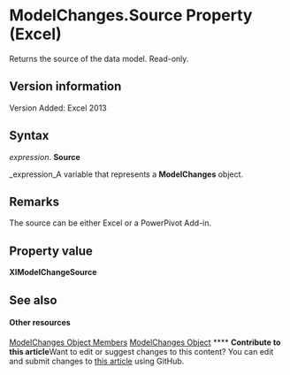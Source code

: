 
# ModelChanges.Source Property (Excel)

Returns the source of the data model. Read-only. 


## Version information

Version Added: Excel 2013 


## Syntax

 _expression_. **Source**

 _expression_A variable that represents a  **ModelChanges** object.


## Remarks

The source can be either Excel or a PowerPivot Add-in.


## Property value

 **XlModelChangeSource**


## See also


#### Other resources


 [ModelChanges Object Members](9ecee580-b4aa-9e89-1a6e-70ee31552ec7.md)
 [ModelChanges Object](fd2388eb-48ab-c238-2ffa-8c3f6d20fe36.md)
****   **Contribute to this article**Want to edit or suggest changes to this content? You can edit and submit changes to  [this article](https://github.com/jhershey00/VBA_Excel_Test/OpenXMLCon/articles/5cdfac2a-2ec9-44b4-99be-7fa36eee516a.md) using GitHub.

